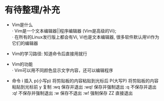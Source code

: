 # 有待整理/补充

- Vim是什么   
          · Vim是一个文本编辑器||程序编辑器  (Vim是高级的Vi);    
          · 在所有的Linux发行版上都会有Vi, Vi也是文本编辑器, 很多软件默认用Vi作为它们的编辑器

- Vim的学习路径: 知道命令后直接用就行
          
- Vim的功能    
          · Vim可以用不同颜色显示文字内容，还可以编辑程序

- 命令
             i 插入
             p(小写p) 将剪贴板的内容粘贴到光标后
             P(大写P) 将剪贴板的内容粘贴到光标前
             y        复制
             :wq      保存并退出
             :wq!     保存并强制退出
             :q       不保存并退出
             :q!      不保存并强制退出
             :w       保存不退出
             :w!      强制保存
             ZZ       直接退出

